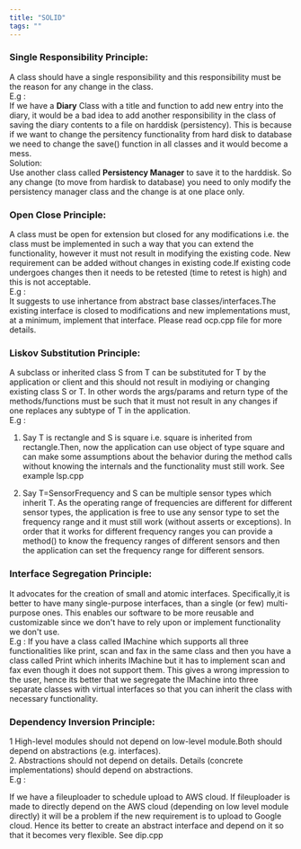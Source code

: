 ```yaml
---
title: "SOLID"
tags: ""
---
```


### Single Responsibility Principle:

A class should have a single responsibility and this responsibility must be the reason for any change in the class.  
E.g :  
If we have a **Diary** Class with a title and function to add new entry into the diary, it would be a bad idea to add another responsibility in the class of saving the diary contents to a file on harddisk (persistency). This is because if we want to change the persitency functionality from hard disk to database we need to change the save() function in all classes and it would become a mess.  
Solution:  
Use another class called **Persistency Manager** to save it to the harddisk. So any change (to move from hardisk to database) you need to only modify the persistency manager class and the change is at one place only.

### Open Close Principle:

A class must be open for extension but closed for any modifications i.e. the class must be implemented in such a way that you can extend the functionality, however it must not result in modifying the existing code. New requirement can be added without changes in existing code.If existing code undergoes changes then it needs to be retested (time to retest is high) and this is not acceptable.  
E.g :  
It suggests to use inhertance from abstract base classes/interfaces.The existing interface is closed to modifications and new implementations must, at a minimum, implement that interface. Please read ocp.cpp file for more details.  

### Liskov Substitution Principle:

A subclass or inherited class S from T can be substituted for T by the application or client and this should not result in modiying or changing existing class S or T. In other words the args/params and return type of the methods/functions must be such that it must not result in any changes if one replaces any subtype of T in the application.  
E.g :  

1.  Say T is rectangle and S is square i.e. square is inherited from rectangle.Then, now the application can use object of type square and can make some assumptions about the behavior during the method calls without knowing the internals and the functionality must still work. See example lsp.cpp  

2.  Say T=SensorFrequency and S can be multiple sensor types which inherit T. As the operating range of frequencies are different for different sensor types, the application is free to use any sensor type to set the frequency range and it must still work (without asserts or exceptions). In order that it works for different frequency ranges you can provide a method() to know the frequency ranges of different sensors and then the application can set the frequency range for different sensors.

### Interface Segregation Principle:

It advocates for the creation of small and atomic interfaces.
Specifically,it is better to have many single-purpose interfaces, than a single (or few) multi-purpose ones.
This enables our software to be more reusable and customizable since we don't have to rely upon or implement functionality we don't use.  
E.g :
If you have a class called IMachine which supports all three functionalities like print, scan and fax in the same class and then you have a class called Print which inherits IMachine but it has to implement scan and fax even though it does not support them. This gives a wrong impression to the user, hence its better that we segregate the IMachine into three separate classes with virtual interfaces so that you can inherit the class with necessary functionality.  

### Dependency Inversion Principle:

1  High-level modules should not depend on low-level module.Both should depend on abstractions (e.g. interfaces).  
2. Abstractions should not depend on details. Details (concrete implementations) should depend on abstractions.  
E.g :  

If we have a fileuploader to schedule upload to AWS cloud. If fileuploader is made to directly depend on the AWS cloud (depending on low level module directly) it will be a problem if the new requirement is to upload to Google cloud. Hence its better to create an abstract interface and depend on it so that it becomes very flexible. See dip.cpp
